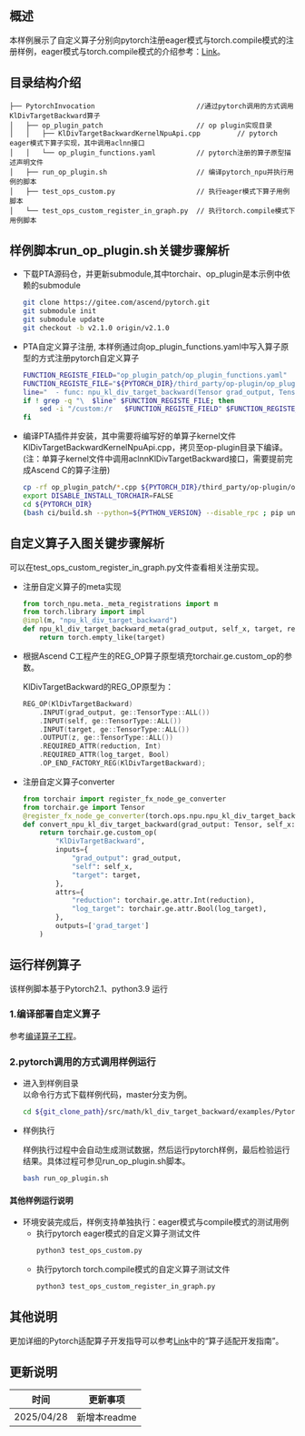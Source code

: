## 概述
本样例展示了自定义算子分别向pytorch注册eager模式与torch.compile模式的注册样例，eager模式与torch.compile模式的介绍参考：[Link](https://pytorch.org/get-started/pytorch-2.0)。

## 目录结构介绍
```
├── PytorchInvocation                         //通过pytorch调用的方式调用KlDivTargetBackward算子
│   ├── op_plugin_patch                       // op plugin实现目录
│   │   ├── KlDivTargetBackwardKernelNpuApi.cpp         // pytorch eager模式下算子实现，其中调用aclnn接口
│   │   └── op_plugin_functions.yaml          // pytorch注册的算子原型描述声明文件
│   ├── run_op_plugin.sh                      // 编译pytorch_npu并执行用例的脚本
│   ├── test_ops_custom.py                    // 执行eager模式下算子用例脚本
│   └── test_ops_custom_register_in_graph.py  // 执行torch.compile模式下用例脚本
```

## 样例脚本run_op_plugin.sh关键步骤解析

  - 下载PTA源码仓，并更新submodule,其中torchair、op_plugin是本示例中依赖的submodule
    ```bash
    git clone https://gitee.com/ascend/pytorch.git
    git submodule init
    git submodule update
    git checkout -b v2.1.0 origin/v2.1.0
    ```

  - PTA自定义算子注册, 本样例通过向op_plugin_functions.yaml中写入算子原型的方式注册pytorch自定义算子
    ```bash
    FUNCTION_REGISTE_FIELD="op_plugin_patch/op_plugin_functions.yaml"
    FUNCTION_REGISTE_FILE="${PYTORCH_DIR}/third_party/op-plugin/op_plugin/config/v2r1/op_plugin_functions.yaml"
    line="  - func: npu_kl_div_target_backward(Tensor grad_output, Tensor self, Tensor target, int reduction, bool log_target) -> Tensor"
    if ! grep -q "\  $line" $FUNCTION_REGISTE_FILE; then
        sed -i "/custom:/r   $FUNCTION_REGISTE_FIELD" $FUNCTION_REGISTE_FILE
    fi
    ```

  - 编译PTA插件并安装，其中需要将编写好的单算子kernel文件KlDivTargetBackwardKernelNpuApi.cpp，拷贝至op-plugin目录下编译。
    (注：单算子kernel文件中调用aclnnKlDivTargetBackward接口，需要提前完成Ascend C的算子注册)
    ```bash
    cp -rf op_plugin_patch/*.cpp ${PYTORCH_DIR}/third_party/op-plugin/op_plugin/ops/v2r1/opapi
    export DISABLE_INSTALL_TORCHAIR=FALSE
    cd ${PYTORCH_DIR}
    (bash ci/build.sh --python=${PYTHON_VERSION} --disable_rpc ; pip uninstall torch-npu -y ; pip3 install dist/*.whl)
    ```

## 自定义算子入图关键步骤解析
可以在test_ops_custom_register_in_graph.py文件查看相关注册实现。
  - 注册自定义算子的meta实现
    ```python
    from torch_npu.meta._meta_registrations import m
    from torch.library import impl
    @impl(m, "npu_kl_div_target_backward")
    def npu_kl_div_target_backward_meta(grad_output, self_x, target, reduction, log_target):
        return torch.empty_like(target)
    ```

  - 根据Ascend C工程产生的REG_OP算子原型填充torchair.ge.custom_op的参数。

    KlDivTargetBackward的REG_OP原型为：
    ```cpp
    REG_OP(KlDivTargetBackward)
        .INPUT(grad_output, ge::TensorType::ALL())
        .INPUT(self, ge::TensorType::ALL())
        .INPUT(target, ge::TensorType::ALL())
        .OUTPUT(z, ge::TensorType::ALL())
        .REQUIRED_ATTR(reduction, Int)
        .REQUIRED_ATTR(log_target, Bool)
        .OP_END_FACTORY_REG(KlDivTargetBackward);
    ```

  - 注册自定义算子converter
    ```python
    from torchair import register_fx_node_ge_converter
    from torchair.ge import Tensor
    @register_fx_node_ge_converter(torch.ops.npu.npu_kl_div_target_backward.default)
    def convert_npu_kl_div_target_backward(grad_output: Tensor, self_x: Tensor, target: Tensor, reduction: int, log_target: bool, grad_target: Tensor = None, meta_outputs: Any = None):
        return torchair.ge.custom_op(
            "KlDivTargetBackward",
            inputs={
                "grad_output": grad_output,
                "self": self_x,
                "target": target,
            },
            attrs={
                "reduction": torchair.ge.attr.Int(reduction),
                "log_target": torchair.ge.attr.Bool(log_target),
            },
            outputs=['grad_target']
        )
    ```

## 运行样例算子
该样例脚本基于Pytorch2.1、python3.9 运行
### 1.编译部署自定义算子
参考[编译算子工程](../../README.md#编译部署自定义算子)。

### 2.pytorch调用的方式调用样例运行

  - 进入到样例目录   
    以命令行方式下载样例代码，master分支为例。
    ```bash
    cd ${git_clone_path}/src/math/kl_div_target_backward/examples/PytorchInvocation
    ```

  - 样例执行

    样例执行过程中会自动生成测试数据，然后运行pytorch样例，最后检验运行结果。具体过程可参见run_op_plugin.sh脚本。
    ```bash
    bash run_op_plugin.sh
    ```

#### 其他样例运行说明
  - 环境安装完成后，样例支持单独执行：eager模式与compile模式的测试用例
    - 执行pytorch eager模式的自定义算子测试文件
      ```bash
      python3 test_ops_custom.py
      ```
    - 执行pytorch torch.compile模式的自定义算子测试文件
      ```bash
      python3 test_ops_custom_register_in_graph.py
      ```

## 其他说明
更加详细的Pytorch适配算子开发指导可以参考[Link](https://gitee.com/ascend/op-plugin/wikis)中的“算子适配开发指南”。

## 更新说明
| 时间       | 更新事项     |
| ---------- | ------------ |
| 2025/04/28 | 新增本readme |